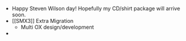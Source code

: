 - Happy Steven Wilson day! Hopefully my CD/shirt package will arrive soon.
- [[SMX3]] Extra Migration
	- Multi OX design/development
-